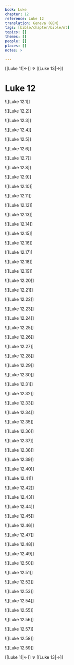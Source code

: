 ```yaml
---
book: Luke
chapter: 12
reference: Luke 12
translation: Geneva (GEN)
tags: [bible/chapter/bible/nt]
topics: []
themes: []
people: []
places: []
notes: >
  
---
```


[[Luke 11|<-]] ✞ [[Luke 13|->]]

# Luke 12

![[Luke 12.1]]

![[Luke 12.2]]

![[Luke 12.3]]

![[Luke 12.4]]

![[Luke 12.5]]

![[Luke 12.6]]

![[Luke 12.7]]

![[Luke 12.8]]

![[Luke 12.9]]

![[Luke 12.10]]

![[Luke 12.11]]

![[Luke 12.12]]

![[Luke 12.13]]

![[Luke 12.14]]

![[Luke 12.15]]

![[Luke 12.16]]

![[Luke 12.17]]

![[Luke 12.18]]

![[Luke 12.19]]

![[Luke 12.20]]

![[Luke 12.21]]

![[Luke 12.22]]

![[Luke 12.23]]

![[Luke 12.24]]

![[Luke 12.25]]

![[Luke 12.26]]

![[Luke 12.27]]

![[Luke 12.28]]

![[Luke 12.29]]

![[Luke 12.30]]

![[Luke 12.31]]

![[Luke 12.32]]

![[Luke 12.33]]

![[Luke 12.34]]

![[Luke 12.35]]

![[Luke 12.36]]

![[Luke 12.37]]

![[Luke 12.38]]

![[Luke 12.39]]

![[Luke 12.40]]

![[Luke 12.41]]

![[Luke 12.42]]

![[Luke 12.43]]

![[Luke 12.44]]

![[Luke 12.45]]

![[Luke 12.46]]

![[Luke 12.47]]

![[Luke 12.48]]

![[Luke 12.49]]

![[Luke 12.50]]

![[Luke 12.51]]

![[Luke 12.52]]

![[Luke 12.53]]

![[Luke 12.54]]

![[Luke 12.55]]

![[Luke 12.56]]

![[Luke 12.57]]

![[Luke 12.58]]

![[Luke 12.59]]

[[Luke 11|<-]] ✞ [[Luke 13|->]]
